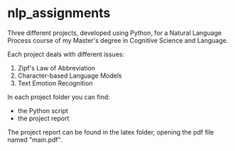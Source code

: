 # nlp_assignments

Three different projects, developed using Python, for a Natural Language Process course of my Master's degree in Cognitive Science and Language. 

Each project deals with different issues:
1. Zipf's Law of Abbreviation
2. Character-based Language Models
3. Text Emotion Recognition

In each project folder you can find:
- the Python script
- the project report

The project report can be found in the latex folder, opening the pdf file named "main.pdf".
